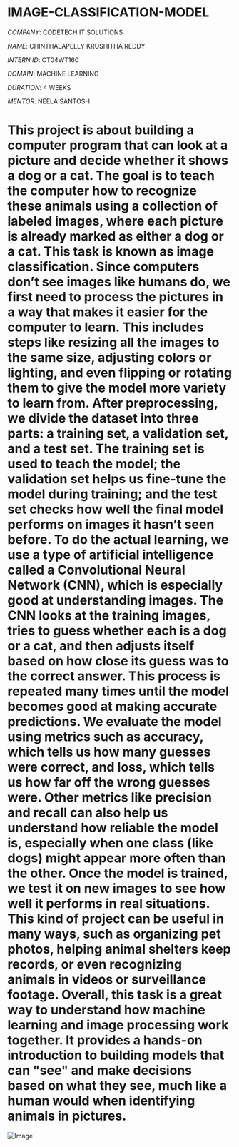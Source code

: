 # IMAGE-CLASSIFICATION-MODEL

*COMPANY*: CODETECH IT SOLUTIONS

*NAME*: CHINTHALAPELLY KRUSHITHA REDDY

*INTERN ID*: CT04WT160

*DOMAIN*: MACHINE LEARNING 

*DURATION*: 4 WEEKS

*MENTOR*: NEELA SANTOSH


# This project is about building a computer program that can look at a picture and decide whether it shows a dog or a cat. The goal is to teach the computer how to recognize these animals using a collection of labeled images, where each picture is already marked as either a dog or a cat. This task is known as image classification. Since computers don’t see images like humans do, we first need to process the pictures in a way that makes it easier for the computer to learn. This includes steps like resizing all the images to the same size, adjusting colors or lighting, and even flipping or rotating them to give the model more variety to learn from. After preprocessing, we divide the dataset into three parts: a training set, a validation set, and a test set. The training set is used to teach the model; the validation set helps us fine-tune the model during training; and the test set checks how well the final model performs on images it hasn’t seen before. To do the actual learning, we use a type of artificial intelligence called a Convolutional Neural Network (CNN), which is especially good at understanding images. The CNN looks at the training images, tries to guess whether each is a dog or a cat, and then adjusts itself based on how close its guess was to the correct answer. This process is repeated many times until the model becomes good at making accurate predictions. We evaluate the model using metrics such as accuracy, which tells us how many guesses were correct, and loss, which tells us how far off the wrong guesses were. Other metrics like precision and recall can also help us understand how reliable the model is, especially when one class (like dogs) might appear more often than the other. Once the model is trained, we test it on new images to see how well it performs in real situations. This kind of project can be useful in many ways, such as organizing pet photos, helping animal shelters keep records, or even recognizing animals in videos or surveillance footage. Overall, this task is a great way to understand how machine learning and image processing work together. It provides a hands-on introduction to building models that can "see" and make decisions based on what they see, much like a human would when identifying animals in pictures.


![Image](https://github.com/user-attachments/assets/d722f635-71c4-4b9b-aa42-1a9c46afe53b)
